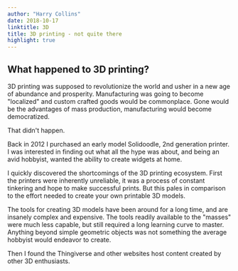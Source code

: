 ```yaml
---
author: "Harry Collins"
date: 2018-10-17
linktitle: 3D
title: 3D printing - not quite there
highlight: true
---
```



## What happened to 3D printing?

3D printing was supposed to revolutionize the world and usher in a new age of abundance and prosperity. Manufacturing was going to become "localized" and custom crafted goods would be commonplace. Gone would be the advantages of mass production, manufacturing would become democratized.

That didn't happen.

Back in 2012 I purchased an early model Solidoodle, 2nd generation printer. I was interested in finding out what all the hype was about, and being an avid hobbyist, wanted the ability to create widgets at home.

I quickly discovered the shortcomings of the 3D printing ecosystem. First the printers were inherently unreliable, it was a process of constant tinkering and hope to make successful prints. But this pales in comparison to the effort needed to create your own printable 3D models.

The tools for creating 3D models have been around for a long time, and are insanely complex and expensive. The tools readily available to the "masses" were much less capable, but still required a long learning curve to master. Anything beyond simple geometric objects was not something the average hobbyist would endeavor to create.

Then I found the Thingiverse and other websites host content created by other 3D enthusiasts. 